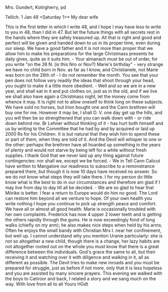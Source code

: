 Mrs. Gundert, Kotirgherry, pd

 Tellich. 1 Jan 48
 <Saturday 1>*
My dear wife

This is the first letter in which I write 48, and I hope I may have less to write to you in 48, than I did in 47. But let the future things with all secrets rest in the hands where they are safely treasured up. All that is right and good and perfect will be given and handed down to us in its proper time, even during our sleep. We have a good father and it is not more than proper that we allow him to make his preparations for the large Christmass presents he daily gives, quite as it suits him. - Your almanach must be out of order, for you write "on the 26 N. (is this Nro or Nov?) Marie's birthday" - very strange we have no child born in Nov. as far as I know, and Christianele, not Marie was born on the 26th of - I do not remember the month. You see that your pen does not follow very readily the ideas that shoot through your head, you ought to make it a little more obedient. - Well and so we are in a new year, and shall eat in it and put clothes on, just as in the old, and if we live we shall also have again a Christmass night, let the money come from whence it may. It is right not to allow oneself to think long on these subjects. We have sold no horses, but Irion bought one and the Cann brethren will buy one for me. However it may be, I shall D. V. one day get up the hills, and you will then be so strengthened that you can walk down with - or ride down behind me. Br Lehner without thinking of it - has hurt both himself and us by writing to the Committee that he had by and by acquired or laid up 2000 Rs for his Children. It is but natural that they wish him to spend these or part of them, when they are told of it. And the Devil will whisper to one or the other: perhaps the brethren have all hoarded up something in the years of plenty and would not starve by being left for a while without fresh supplies. I thank God that we never laid up any thing against future contingencies: nor shall we, except we be forced. - We in Tell Cann Calicut have written to Mangalore our readiness to subscribe to a remonstrance prepared there, but though it is now 10 days have received no answer. So we do not know what steps they will take there. I for my person do little know what is the best to do in our circumstances and therefore am glad if I may live from day to day till all be decided. - We are so glad to hear that Mörike is better. I fear a return to Europe would do him no good. The Lord can restore him beyond all we venture to hope. Of your own health you write nothing I hope you continue to pick up strength peace and comfort. We have all or almost all good health. Marie is occasionally troubled with her own complaints. Frederick has now 4 upper 2 lower teeth and is getting the others rapidly through the gums. He is now exceedingly fond of long walks (chiefly on my arm); he also makes nice steps when held by his arms. Often he enjoys the small bandy with Christian Mrs I. near her confinement, but well up. I cannot understand why you mention Uranie particularly: she is not so altogether a new child, though there is a change, her lazy habits are not altogether rooted out on the whole you must know that there is a great difference between the individuals. God's grace the same to all, but their receiving it and watching over it with diligence and walking in it, all as different as possible. The Devil tries to make new inroads and you must be prepared for struggle, just as before if not more, only that it is less hopeless and you are assisted by many sincere prayers. This evening we walked with the boys to Catiroor and back, I related a story and we sang much on the way.
With love from all to all
 Yours HGdt

